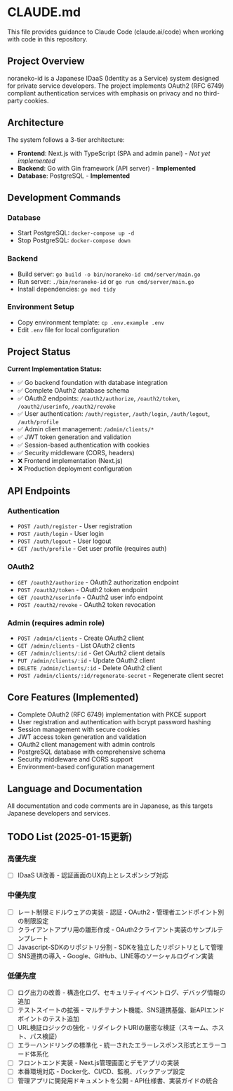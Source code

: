# CLAUDE.md

This file provides guidance to Claude Code (claude.ai/code) when working with code in this repository.

## Project Overview

noraneko-id is a Japanese IDaaS (Identity as a Service) system designed for private service developers. The project implements OAuth2 (RFC 6749) compliant authentication services with emphasis on privacy and no third-party cookies.

## Architecture

The system follows a 3-tier architecture:
- **Frontend**: Next.js with TypeScript (SPA and admin panel) - *Not yet implemented*
- **Backend**: Go with Gin framework (API server) - **Implemented**
- **Database**: PostgreSQL - **Implemented**

## Development Commands

### Database
- Start PostgreSQL: `docker-compose up -d`
- Stop PostgreSQL: `docker-compose down`

### Backend
- Build server: `go build -o bin/noraneko-id cmd/server/main.go`
- Run server: `./bin/noraneko-id` or `go run cmd/server/main.go`
- Install dependencies: `go mod tidy`

### Environment Setup
- Copy environment template: `cp .env.example .env`
- Edit `.env` file for local configuration

## Project Status

**Current Implementation Status:**
- ✅ Go backend foundation with database integration
- ✅ Complete OAuth2 database schema
- ✅ OAuth2 endpoints: `/oauth2/authorize`, `/oauth2/token`, `/oauth2/userinfo`, `/oauth2/revoke`
- ✅ User authentication: `/auth/register`, `/auth/login`, `/auth/logout`, `/auth/profile`
- ✅ Admin client management: `/admin/clients/*`
- ✅ JWT token generation and validation
- ✅ Session-based authentication with cookies
- ✅ Security middleware (CORS, headers)
- ❌ Frontend implementation (Next.js)
- ❌ Production deployment configuration

## API Endpoints

### Authentication
- `POST /auth/register` - User registration
- `POST /auth/login` - User login
- `POST /auth/logout` - User logout
- `GET /auth/profile` - Get user profile (requires auth)

### OAuth2
- `GET /oauth2/authorize` - OAuth2 authorization endpoint
- `POST /oauth2/token` - OAuth2 token endpoint
- `GET /oauth2/userinfo` - OAuth2 user info endpoint
- `POST /oauth2/revoke` - OAuth2 token revocation

### Admin (requires admin role)
- `POST /admin/clients` - Create OAuth2 client
- `GET /admin/clients` - List OAuth2 clients
- `GET /admin/clients/:id` - Get OAuth2 client details
- `PUT /admin/clients/:id` - Update OAuth2 client
- `DELETE /admin/clients/:id` - Delete OAuth2 client
- `POST /admin/clients/:id/regenerate-secret` - Regenerate client secret

## Core Features (Implemented)

- Complete OAuth2 (RFC 6749) implementation with PKCE support
- User registration and authentication with bcrypt password hashing
- Session management with secure cookies
- JWT access token generation and validation
- OAuth2 client management with admin controls
- PostgreSQL database with comprehensive schema
- Security middleware and CORS support
- Environment-based configuration management

## Language and Documentation

All documentation and code comments are in Japanese, as this targets Japanese developers and services.

## TODO List (2025-01-15更新)

### 高優先度
- [ ] IDaaS UI改善 - 認証画面のUX向上とレスポンシブ対応

### 中優先度
- [ ] レート制限ミドルウェアの実装 - 認証・OAuth2・管理者エンドポイント別の制限設定
- [ ] クライアントアプリ用の雛形作成 - OAuth2クライアント実装のサンプルテンプレート
- [ ] Javascript-SDKのリポジトリ分割 - SDKを独立したリポジトリとして管理
- [ ] SNS連携の導入 - Google、GitHub、LINE等のソーシャルログイン実装

### 低優先度
- [ ] ログ出力の改善 - 構造化ログ、セキュリティイベントログ、デバッグ情報の追加
- [ ] テストスイートの拡張 - マルチテナント機能、SNS連携基盤、新APIエンドポイントのテスト追加
- [ ] URL検証ロジックの強化 - リダイレクトURIの厳密な検証（スキーム、ホスト、パス検証）
- [ ] エラーハンドリングの標準化 - 統一されたエラーレスポンス形式とエラーコード体系化
- [ ] フロントエンド実装 - Next.js管理画面とデモアプリの実装
- [ ] 本番環境対応 - Docker化、CI/CD、監視、バックアップ設定
- [ ] 管理アプリに開発用ドキュメントを公開 - API仕様書、実装ガイドの統合